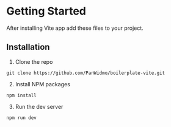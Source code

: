 # Getting Started

After installing Vite app add these files to your project.

## Installation

1. Clone the repo

```
git clone https://github.com/PanWidmo/boilerplate-vite.git
```

2. Install NPM packages

```
npm install
```

3. Run the dev server

```
npm run dev
```
